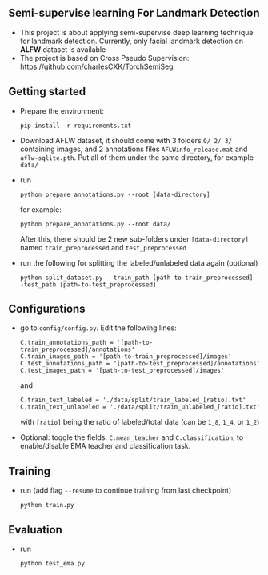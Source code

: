 **Semi-supervise learning For Landmark Detection**
-
- This project is about applying semi-supervise deep learning technique for landmark detection. 
Currently, only facial landmark detection on **ALFW** dataset is available 
- The project is based on Cross Pseudo Supervision: https://github.com/charlesCXK/TorchSemiSeg


**Getting started**
- 
- Prepare the environment:

    ```
  pip install -r requirements.txt
  ```
- Download AFLW dataset, it should come with 3 folders ``0/ 2/ 3/`` containing images, and 2 annotations files ``AFLWinfo_release.mat``
and ``aflw-sqlite.pth``. Put all of them under the same directory, for example ``data/``


- run
  ```
  python prepare_annotations.py --root [data-directory]
  ```        
  for example:
  ```
  python prepare_annotations.py --root data/
  ```
  After this, there should be 2 new sub-folders under ``[data-directory]`` named ``train_preprocessed`` and ``test_preprocessed``


- run the following for splitting the labeled/unlabeled data again (optional)
  ```
  python split_dataset.py --train_path [path-to-train_preprocessed] --test_path [path-to-test_preprocessed]
  ```

**Configurations**
-
- go to ``config/config.py``. Edit the following lines:
  ```
  C.train_annotations_path = '[path-to-train_preprocessed]/annotations'
  C.train_images_path = '[path-to-train_preprocessed]/images'
  C.test_annotations_path = '[path-to-test_preprocessed]/annotations'
  C.test_images_path = '[path-to-test_preprocessed]/images'
  ```
  and
  ```
  C.train_text_labeled = './data/split/train_labeled_[ratio].txt'
  C.train_text_unlabeled = './data/split/train_unlabeled_[ratio].txt'
  ```
  with ``[ratio]`` being the ratio of labeled/total data (can be ``1_8``, ``1_4``, or ``1_2``)


- Optional: toggle the fields: ``C.mean_teacher`` and ``C.classification``, to enable/disable EMA teacher and classification task.

**Training**
-
- run (add flag ``--resume`` to continue training from last checkpoint)
  ```
  python train.py 
  ```

**Evaluation**
-
- run 
  ```
  python test_ema.py
  ```